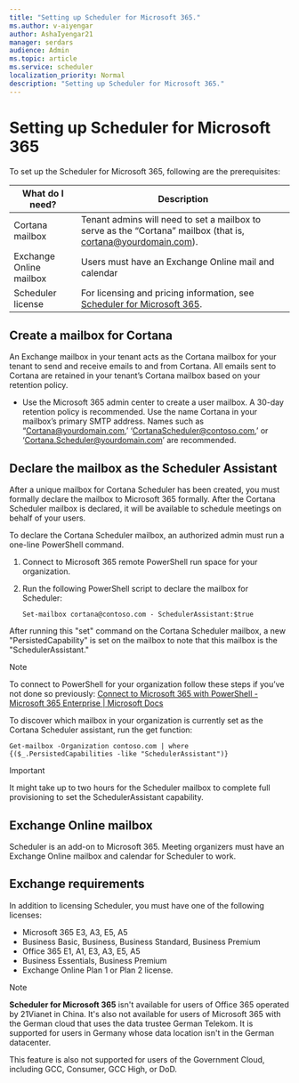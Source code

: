 ```yaml
---
title: "Setting up Scheduler for Microsoft 365."
ms.author: v-aiyengar
author: AshaIyengar21
manager: serdars
audience: Admin
ms.topic: article
ms.service: scheduler
localization_priority: Normal
description: "Setting up Scheduler for Microsoft 365."
---
```

# Setting up Scheduler for Microsoft 365

To set up the Scheduler for Microsoft 365, following are the prerequisites:

|**What do I need?** |**Description** |
|-------------------|-------------|
|Cortana mailbox |Tenant admins will need to set a mailbox to serve as the “Cortana” mailbox (that is, cortana@yourdomain.com).         |
|Exchange Online mailbox |Users must have an Exchange Online mail and calendar         |
|Scheduler license |For licensing and pricing information, see [Scheduler for Microsoft 365](https://www.microsoft.com/microsoft-365/meeting-scheduler-pricing).        |

## Create a mailbox for Cortana
An Exchange mailbox in your tenant acts as the Cortana mailbox for your tenant to send and receive emails to and from Cortana. All emails sent to Cortana are retained in your tenant’s Cortana mailbox based on your retention policy.

- Use the Microsoft 365 admin center to create a user mailbox. A 30-day retention policy is recommended. Use the name Cortana in your mailbox’s primary SMTP address. Names such as “Cortana@yourdomain.com,’ ‘CortanaScheduler@contoso.com,’ or ‘Cortana.Scheduler@yourdomain.com’ are recommended.

## Declare the mailbox as the Scheduler Assistant

After a unique mailbox for Cortana Scheduler has been created, you must formally declare the mailbox to Microsoft 365 formally. After the Cortana Scheduler mailbox is declared, it will be available to schedule meetings on behalf of your users.

To declare the Cortana Scheduler mailbox, an authorized admin must run a one-line PowerShell command. 

1. Connect to Microsoft 365 remote PowerShell run space for your organization.
1. Run the following PowerShell script to declare the mailbox for Scheduler:

   `Set-mailbox cortana@contoso.com - SchedulerAssistant:$true` 

After running this "set" command on the Cortana Scheduler mailbox, a new "PersistedCapability" is set on the mailbox to note that this mailbox is the "SchedulerAssistant."

> [!NOTE]
> To connect to PowerShell for your organization follow these steps if you’ve not done so previously: [Connect to Microsoft 365 with PowerShell - Microsoft 365 Enterprise | Microsoft Docs](../enterprise/connect-to-microsoft-365-powershell.md)

To discover which mailbox in your organization is currently set as the Cortana Scheduler assistant, run the get function:
 
`Get-mailbox -Organization contoso.com | where {($_.PersistedCapabilities -like "SchedulerAssistant")}`

> [!IMPORTANT]
> It might take up to two hours for the Scheduler mailbox to complete full provisioning to set the SchedulerAssistant capability.

## Exchange Online mailbox
Scheduler is an add-on to Microsoft 365. Meeting organizers must have an Exchange Online mailbox and calendar for Scheduler to work.

## Exchange requirements

In addition to licensing Scheduler, you must have one of the following licenses:

- Microsoft 365 E3, A3, E5, A5
- Business Basic, Business, Business Standard, Business Premium
- Office 365 E1, A1, E3, A3, E5, A5
- Business Essentials, Business Premium
- Exchange Online Plan 1 or Plan 2 license. 

> [!Note]
> **Scheduler for Microsoft 365** isn't available for users of Office 365 operated by 21Vianet in China. It's also not available for users of Microsoft 365 with the German cloud that uses the data trustee German Telekom. It is supported for users in Germany whose data location isn't in the German datacenter.
>
>This feature is also not supported for users of the Government Cloud, including GCC, Consumer, GCC High, or DoD.

